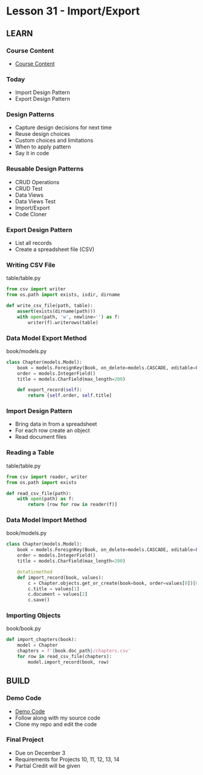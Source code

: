 # Lesson 31 - Import/Export

## LEARN


### Course Content
* [Course Content](/course/bacs350/docs/Course)


### Today
* Import Design Pattern
* Export Design Pattern


### Design Patterns
* Capture design decisions for next time
* Reuse design choices
* Custom choices and limitations
* When to apply pattern
* Say it in code


### Reusable Design Patterns
* CRUD Operations
* CRUD Test
* Data Views
* Data Views Test
* Import/Export
* Code Cloner


### Export Design Pattern
* List all records 
* Create a spreadsheet file (CSV)


### Writing CSV File

table/table.py

```python
from csv import writer
from os.path import exists, isdir, dirname

def write_csv_file(path, table):
    assert(exists(dirname(path)))
    with open(path, 'w', newline='') as f:
        writer(f).writerows(table)
```


### Data Model Export Method

book/models.py

```python
class Chapter(models.Model):
    book = models.ForeignKey(Book, on_delete=models.CASCADE, editable=False)
    order = models.IntegerField()
    title = models.CharField(max_length=200)

    def export_record(self):
        return [self.order, self.title]
```


### Import Design Pattern
* Bring data in from a spreadsheet
* For each row create an object
* Read document files


### Reading a Table

table/table.py

```python
from csv import reader, writer
from os.path import exists

def read_csv_file(path):
    with open(path) as f:
        return [row for row in reader(f)]
```


### Data Model Import Method

book/models.py

```python
class Chapter(models.Model):
    book = models.ForeignKey(Book, on_delete=models.CASCADE, editable=False)
    order = models.IntegerField()
    title = models.CharField(max_length=200)

    @staticmethod
    def import_record(book, values):
        c = Chapter.objects.get_or_create(book=book, order=values[0])[0]
        c.title = values[1]
        c.document = values[2]
        c.save()
```


### Importing Objects

book/book.py

```python
def import_chapters(book):
    model = Chapter
    chapters = f'{book.doc_path}/chapters.csv'
    for row in read_csv_file(chapters):
        model.import_record(book, row)
```



## BUILD

### Demo Code
* [Demo Code](https://github.com/Mark-Seaman/BACS350/tree/main/week11/BookBuilder)
* Follow along with my source code
* Clone my repo and edit the code


### Final Project
* Due on December 3
* Requirements for Projects 10, 11, 12, 13, 14
* Partial Credit will be given


